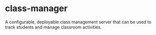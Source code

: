 # class-manager
A configurable, deployable class management server that can be used to track students and manage classroom activities.
